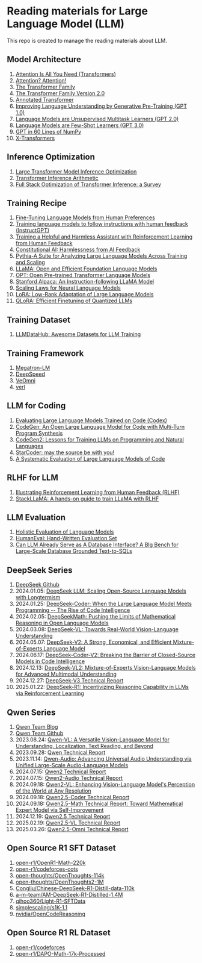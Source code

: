 # Reading materials for Large Language Model (LLM)
This repo is created to manage the reading materials about LLM.

## Model Architecture
1. [Attention Is All You Need (Transformers)](https://arxiv.org/pdf/1706.03762.pdf)
2. [Attention? Attention!](https://lilianweng.github.io/posts/2018-06-24-attention/)
3. [The Transformer Family](https://lilianweng.github.io/posts/2020-04-07-the-transformer-family/)
4. [The Transformer Family Version 2.0](https://lilianweng.github.io/posts/2023-01-27-the-transformer-family-v2/)
5. [Annotated Transformer](http://nlp.seas.harvard.edu/annotated-transformer/)
6. [Improving Language Understanding by Generative Pre-Training (GPT 1.0)](https://www.cs.ubc.ca/~amuham01/LING530/papers/radford2018improving.pdf)
7. [Language Models are Unsupervised Multitask Learners (GPT 2.0)](https://life-extension.github.io/2020/05/27/GPT%E6%8A%80%E6%9C%AF%E5%88%9D%E6%8E%A2/language-models.pdf)
8. [Language Models are Few-Shot Learners (GPT 3.0)](https://proceedings.neurips.cc/paper/2020/file/1457c0d6bfcb4967418bfb8ac142f64a-Paper.pdf)
9. [GPT in 60 Lines of NumPy](https://jaykmody.com/blog/gpt-from-scratch/)
10. [X-Transformers](https://github.com/lucidrains/x-transformers)

## Inference Optimization
1. [Large Transformer Model Inference Optimization](https://lilianweng.github.io/posts/2023-01-10-inference-optimization/)
2. [Transformer Inference Arithmetic](https://kipp.ly/blog/transformer-inference-arithmetic/)
3. [Full Stack Optimization of Transformer Inference: a Survey](https://arxiv.org/pdf/2302.14017.pdf)

## Training Recipe
1. [Fine-Tuning Language Models from Human Preferences](https://arxiv.org/pdf/1909.08593.pdf)
2. [Training language models to follow instructions with human feedback (InstructGPT)](https://arxiv.org/pdf/2203.02155.pdf)
3. [Training a Helpful and Harmless Assistant with Reinforcement Learning from Human Feedback](https://arxiv.org/pdf/2204.05862.pdf)
4. [Constitutional AI: Harmlessness from AI Feedback](https://arxiv.org/pdf/2212.08073.pdf)
5. [Pythia-A Suite for Analyzing Large Language Models Across Training and Scaling](https://arxiv.org/pdf/2304.01373.pdf)
6. [LLaMA: Open and Efficient Foundation Language Models](https://arxiv.org/pdf/2302.13971.pdf)
7. [OPT: Open Pre-trained Transformer Language Models](https://arxiv.org/pdf/2205.01068.pdf)
8. [Stanford Alpaca: An Instruction-following LLaMA Model](https://github.com/tatsu-lab/stanford_alpaca)
9. [Scaling Laws for Neural Language Models](https://arxiv.org/pdf/2001.08361.pdf)
10. [LoRA: Low-Rank Adaptation of Large Language Models](https://arxiv.org/pdf/2106.09685.pdf)
11. [QLoRA: Efficient Finetuning of Quantized LLMs](https://arxiv.org/pdf/2305.14314.pdf) 

## Training Dataset
1. [LLMDataHub: Awesome Datasets for LLM Training](https://github.com/Zjh-819/LLMDataHub)

## Training Framework
1. [Megatron-LM](https://github.com/NVIDIA/Megatron-LM)
2. [DeepSpeed](https://github.com/microsoft/DeepSpeed)
3. [VeOmni](https://github.com/ByteDance-Seed/VeOmni)
4. [verl](https://github.com/volcengine/verl)

## LLM for Coding
1. [Evaluating Large Language Models Trained on Code (Codex)](https://arxiv.org/pdf/2107.03374.pdf)
2. [CodeGen: An Open Large Language Model for Code with Multi-Turn Program Synthesis](https://arxiv.org/pdf/2203.13474.pdf?trk=public_post_comment-text)
3. [CodeGen2: Lessons for Training LLMs on Programming and Natural Languages](https://arxiv.org/pdf/2305.02309.pdf)
4. [StarCoder: may the source be with you!](https://arxiv.org/pdf/2305.06161.pdf)
5. [A Systematic Evaluation of Large Language Models of Code](https://arxiv.org/pdf/2202.13169.pdf)

## RLHF for LLM
1. [Illustrating Reinforcement Learning from Human Feedback (RLHF)](https://huggingface.co/blog/rlhf)
2. [StackLLaMA: A hands-on guide to train LLaMA with RLHF](https://huggingface.co/blog/stackllama)

## LLM Evaluation
1. [Holistic Evaluation of Language Models](https://arxiv.org/pdf/2211.09110.pdf)
2. [HumanEval: Hand-Written Evaluation Set](https://github.com/openai/human-eval/tree/master)
3. [Can LLM Already Serve as A Database Interface? A BIg Bench for Large-Scale Database Grounded Text-to-SQLs](https://arxiv.org/pdf/2305.03111.pdf)

## DeepSeek Series
1. [DeepSeek Github](https://github.com/deepseek-ai)
2. 2024.01.05: [DeepSeek LLM: Scaling Open-Source Language Models with Longtermism](https://arxiv.org/abs/2401.02954)
3. 2024.01.25: [DeepSeek-Coder: When the Large Language Model Meets Programming -- The Rise of Code Intelligence](https://arxiv.org/abs/2401.14196)
4. 2024.02.05: [DeepSeekMath: Pushing the Limits of Mathematical Reasoning in Open Language Models](https://arxiv.org/abs/2402.03300)
5. 2024.03.08: [DeepSeek-VL: Towards Real-World Vision-Language Understanding](https://arxiv.org/abs/2403.05525)
6. 2024.05.07: [DeepSeek-V2: A Strong, Economical, and Efficient Mixture-of-Experts Language Model](https://arxiv.org/abs/2405.04434)
7. 2024.06.17: [DeepSeek-Coder-V2: Breaking the Barrier of Closed-Source Models in Code Intelligence](https://arxiv.org/abs/2406.11931)
8. 2024.12.13: [DeepSeek-VL2: Mixture-of-Experts Vision-Language Models for Advanced Multimodal Understanding](https://arxiv.org/abs/2412.10302)
9. 2024.12.27: [DeepSeek-V3 Technical Report](https://arxiv.org/abs/2412.19437)
10. 2025.01.22: [DeepSeek-R1: Incentivizing Reasoning Capability in LLMs via Reinforcement Learning](https://arxiv.org/abs/2501.12948)

## Qwen Series
1. [Qwen Team Blog](https://qwenlm.github.io/blog/)
2. [Qwen Team Github](https://github.com/QwenLM)
3. 2023.08.24: [Qwen-VL: A Versatile Vision-Language Model for Understanding, Localization, Text Reading, and Beyond](https://arxiv.org/abs/2308.12966)
4. 2023.09.28: [Qwen Technical Report](https://arxiv.org/abs/2309.16609)
5. 2023.11.14: [Qwen-Audio: Advancing Universal Audio Understanding via Unified Large-Scale Audio-Language Models](https://arxiv.org/abs/2311.07919)
6. 2024.07.15: [Qwen2 Technical Report](https://arxiv.org/abs/2407.10671)
7. 2024.07.15: [Qwen2-Audio Technical Report](https://arxiv.org/abs/2407.10759)
8. 2024.09.18: [Qwen2-VL: Enhancing Vision-Language Model's Perception of the World at Any Resolution](https://arxiv.org/abs/2409.12191)
9. 2024.09.18: [Qwen2.5-Coder Technical Report](https://arxiv.org/abs/2409.12186)
10. 2024.09.18: [Qwen2.5-Math Technical Report: Toward Mathematical Expert Model via Self-Improvement](https://arxiv.org/abs/2409.12122)
11. 2024.12.19: [Qwen2.5 Technical Report](https://arxiv.org/abs/2412.15115)
12. 2025.02.19: [Qwen2.5-VL Technical Report](https://arxiv.org/abs/2502.13923)
13. 2025.03.26: [Qwen2.5-Omni Technical Report](https://arxiv.org/abs/2503.20215)

## Open Source R1 SFT Dataset
1. [open-r1/OpenR1-Math-220k](https://huggingface.co/datasets/open-r1/OpenR1-Math-220k)
2. [open-r1/codeforces-cots](https://huggingface.co/datasets/open-r1/codeforces-cots)
3. [open-thoughts/OpenThoughts-114k](https://huggingface.co/datasets/open-thoughts/OpenThoughts-114k)
4. [open-thoughts/OpenThoughts2-1M](https://huggingface.co/datasets/open-thoughts/OpenThoughts2-1M)
5. [Congliu/Chinese-DeepSeek-R1-Distill-data-110k](https://huggingface.co/datasets/Congliu/Chinese-DeepSeek-R1-Distill-data-110k)
6. [a-m-team/AM-DeepSeek-R1-Distilled-1.4M](https://huggingface.co/datasets/a-m-team/AM-DeepSeek-R1-Distilled-1.4M)
7. [qihoo360/Light-R1-SFTData](https://huggingface.co/datasets/qihoo360/Light-R1-SFTData)
8. [simplescaling/s1K-1.1](https://huggingface.co/datasets/simplescaling/s1K-1.1)
9. [nvidia/OpenCodeReasoning](https://huggingface.co/datasets/nvidia/OpenCodeReasoning)

## Open Source R1 RL Dataset
1. [open-r1/codeforces](https://huggingface.co/datasets/open-r1/codeforces)
2. [open-r1/DAPO-Math-17k-Processed](https://huggingface.co/datasets/open-r1/DAPO-Math-17k-Processed)
